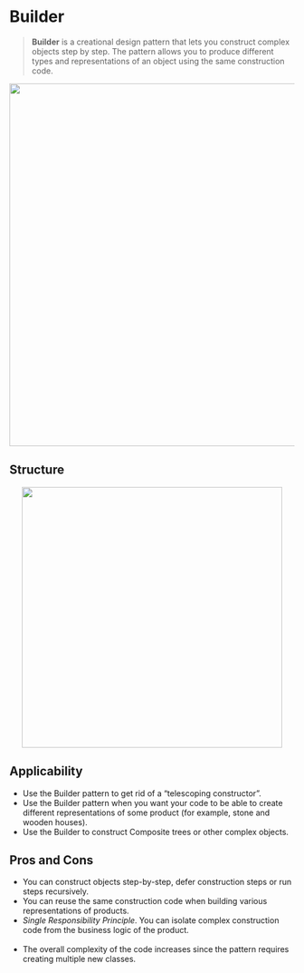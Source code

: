 ﻿# Builder

> **Builder** is a creational design pattern that lets you construct complex objects step by step. The pattern allows you to produce different types and representations of an object using the same construction code.

<p align="center">
  <img width="640" src="https://refactoring.guru/images/patterns/content/builder/builder-en.png" />
</p>

## Structure

<p align="center">
  <img width="460" src="https://refactoring.guru/images/patterns/diagrams/builder/structure.png" />
</p>

## Applicability

- Use the Builder pattern to get rid of a “telescoping constructor”.
- Use the Builder pattern when you want your code to be able to create different representations of some product (for example, stone and wooden houses).
- Use the Builder to construct Composite trees or other complex objects.

## Pros and Cons
- You can construct objects step-by-step, defer construction steps or run steps recursively.
- You can reuse the same construction code when building various representations of products.
- *Single Responsibility Principle*. You can isolate complex construction code from the business logic of the product.
<br/><br/>  
- The overall complexity of the code increases since the pattern requires creating multiple new classes.